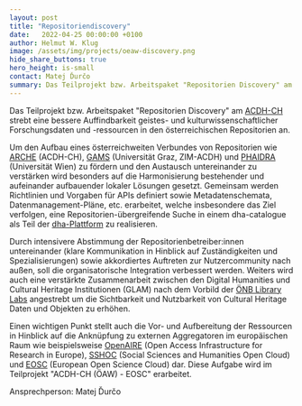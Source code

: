 ```yaml
---
layout: post
title: "Repositoriendiscovery"
date:   2022-04-25 00:00:00 +0100
author: Helmut W. Klug
image: /assets/img/projects/oeaw-discovery.png
hide_share_buttons: true
hero_height: is-small
contact: Matej Ďurčo
summary: Das Teilprojekt bzw. Arbeitspaket "Repositorien Discovery" am ACDH-CH strebt eine bessere Auffindbarkeit geistes- und kulturwissenschaftlicher Forschungsdaten und -ressourcen in den österreichischen Repositorien an. 
---
```

Das Teilprojekt bzw. Arbeitspaket "Repositorien Discovery" am [ACDH-CH](https://www.oeaw.ac.at/acdh/) strebt eine bessere Auffindbarkeit geistes- und kulturwissenschaftlicher Forschungsdaten und -ressourcen in den österreichischen Repositorien an.

Um den Aufbau eines österreichweiten Verbundes von Repositorien wie [ARCHE](https://arche.acdh.oeaw.ac.at/) (ACDH-CH), [GAMS](https://gams.uni-graz.at/) (Universität Graz, ZIM-ACDH) und [PHAIDRA](https://phaidra.univie.ac.at/) (Universität Wien) zu fördern und den Austausch untereinander zu verstärken wird besonders auf die Harmonisierung bestehender und aufeinander aufbauender lokaler Lösungen gesetzt. Gemeinsam werden Richtlinien und Vorgaben für APIs definiert sowie Metadatenschemata, Datenmanagement-Pläne, etc. erarbeitet, welche insbesondere das Ziel verfolgen, eine Repositorien-übergreifende Suche in einem dha-catalogue als Teil der [dha-Plattform](https://digital-humanities.at/de) zu realisieren.

Durch intensivere Abstimmung der Repositorienbetreiber:innen untereinander (klare Kommunikation in Hinblick auf Zuständigkeiten und Spezialisierungen) sowie akkordiertes Auftreten zur Nutzercommunity nach außen, soll die organisatorische Integration verbessert werden. Weiters wird auch eine verstärkte Zusammenarbeit zwischen den Digital Humanities und Cultural Heritage Institutionen (GLAM) nach dem Vorbild der [ÖNB Library Labs](https://labs.onb.ac.at/de/) angestrebt um die Sichtbarkeit und Nutzbarkeit von Cultural Heritage Daten und Objekten zu erhöhen.

Einen wichtigen Punkt stellt auch die Vor- und Aufbereitung der Ressourcen in Hinblick auf die Anknüpfung zu externen Aggregatoren im europäischen Raum wie beispielsweise [OpenAIRE](https://www.openaire.eu/) (Open Access Infrastructure for Research in Europe), [SSHOC](https://sshopencloud.eu/) (Social Sciences and Humanities Open Cloud) und [EOSC](https://www.eosc.eu/) (European Open Science Cloud) dar. Diese Aufgabe wird im Teilprojekt "ACDH-CH (ÖAW) - EOSC" erarbeitet.

Ansprechperson: Matej Ďurčo
